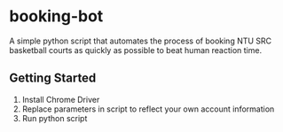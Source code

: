 # booking-bot

A simple python script that automates the process of booking NTU SRC basketball courts as quickly as possible to beat human reaction time.

## Getting Started 
1. Install Chrome Driver
2. Replace parameters in script to reflect your own account information
3. Run python script 


